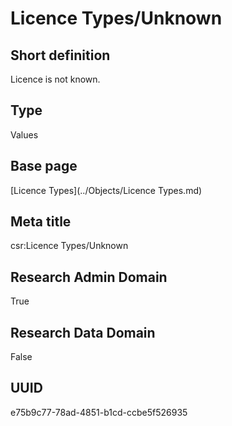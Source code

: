 # Licence Types/Unknown
## Short definition
Licence is not known.
## Type
Values
## Base page
[Licence Types](../Objects/Licence Types.md)
## Meta title
csr:Licence Types/Unknown
## Research Admin Domain
True
## Research Data Domain
False
## UUID
e75b9c77-78ad-4851-b1cd-ccbe5f526935
